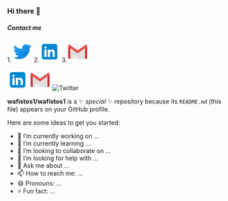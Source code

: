 ### Hi there 👋
##### Contact me

1.[![Twitter](./images/twitter.png)]('https://twitter.com/wafi_Mameri')
2.[![LinkedIn](./images/linkedin.png)]('https://twitter.com/wafi_Mameri')
3.[![Gmail](./images/gmail.png)]('https://twitter.com/wafi_Mameri')

![LinkedIn][lk]
![Gmail][gl]
![![Twitter][tw]]('https://twitter.com/wafi_Mameri')


[lk]: ./images/linkedin.png "Wafi LinkedIn"
[gl]: ./images/gmail.png "Wafi Gmail"
[tw]: ./images/twitter.png "Wafi Twitter"


**wafistos1/wafistos1** is a ✨ _special_ ✨ repository because its `README.md` (this file) appears on your GitHub profile.

Here are some ideas to get you started:

- 🔭 I’m currently working on ...
- 🌱 I’m currently learning ...
- 👯 I’m looking to collaborate on ...
- 🤔 I’m looking for help with ...
- 💬 Ask me about ...
- 📫 How to reach me: ...
- 😄 Pronouns: ...
- ⚡ Fun fact: ...

